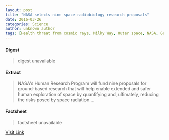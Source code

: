```yaml
---
layout: post
title: "NASA selects nine space radiobiology research proposals"
date: 2016-03-26
categories: Science
author: unknown author
tags: [Health threat from cosmic rays, Milky Way, Outer space, NASA, Galaxy, Astronomy, Physical sciences, Spaceflight, Space science, Astronautics, Flight]
---
```



#### Digest
>digest unavailable

#### Extract
>NASA's Human Research Program will fund nine proposals for ground-based research that will help enable extended and safer human exploration of space by quantifying and, ultimately, reducing the risks posed by space radiation....

#### Factsheet
>factsheet unavailable

[Visit Link](http://phys.org/news331881976.html)


